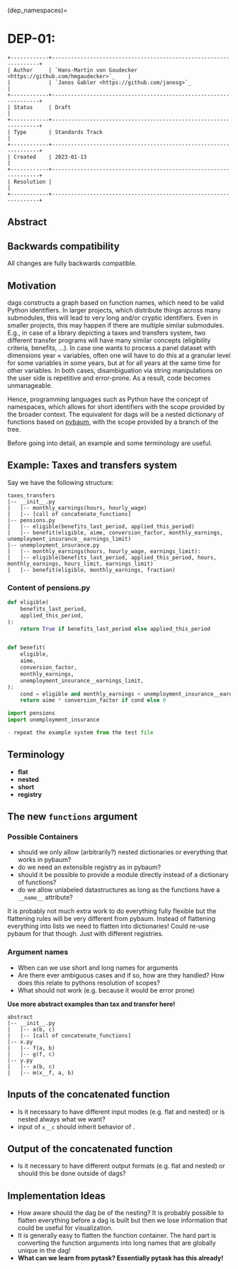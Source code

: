 (dep_namespaces)=

# DEP-01:

```{eval-rst}
+------------+------------------------------------------------------------------+
| Author     | `Hans-Martin von Gaudecker <https://github.com/hmgaudecker>`_    |
|            | `Janos Gabler <https://github.com/janosg>`_                      |
+------------+------------------------------------------------------------------+
| Status     | Draft                                                            |
+------------+------------------------------------------------------------------+
| Type       | Standards Track                                                  |
+------------+------------------------------------------------------------------+
| Created    | 2023-01-13                                                       |
+------------+------------------------------------------------------------------+
| Resolution |                                                                  |
+------------+------------------------------------------------------------------+
```

## Abstract

## Backwards compatibility

All changes are fully backwards compatible.

## Motivation

dags constructs a graph based on function names, which need to be valid Python
identifiers. In larger projects, which distribute things across many submodules, this
will lead to very long and/or cryptic identifiers. Even in smaller projects, this may
happen if there are multiple similar submodules. E.g., in case of a library depicting a
taxes and transfers system, two different transfer programs will have many similar
concepts (eligibility criteria, benefits, ...). In case one wants to process a panel
dataset with dimensions year × variables, often one will have to do this at a granular
level for some variables in some years, but at for all years at the same time for other
variables. In both cases, disambiguation via string manipulations on the user side is
repetitive and error-prone. As a result, code becomes unmanageable.

Hence, programming languages such as Python have the concept of namespaces, which allows
for short identifiers with the scope provided by the broader context. The equivalent for
dags will be a nested dictionary of functions based on
[pybaum](https://github.com/OpenSourceEconomics/pybaum), with the scope provided by a
branch of the tree.

Before going into detail, an example and some terminology are useful.


## Example: Taxes and transfers system

Say we have the following structure:

```
taxes_transfers
|-- __init__.py
|   |-- monthly_earnings(hours, hourly_wage)
|   |-- [call of concatenate_functions]
|-- pensions.py
|   |-- eligible(benefits_last_period, applied_this_period)
|   |-- benefit(eligible, aime, conversion_factor, monthly_earnings, unemployment_insurance__earnings_limit)
|-- unemployment_insurance.py
|   |-- monthly_earnings(hours, hourly_wage, earnings_limit):
|   |-- eligible(benefits_last_period, applied_this_period, hours, monthly_earnings, hours_limit, earnings_limit)
|   |-- benefit(eligible, monthly_earnings, fraction)
```

### Content of pensions.py
```py
def eligible(
    benefits_last_period,
    applied_this_period,
):
    return True if benefits_last_period else applied_this_period


def benefit(
    eligible,
    aime,
    conversion_factor,
    monthly_earnings,
    unemployment_insurance__earnings_limit,
):
    cond = eligible and monthly_earnings < unemployment_insurance__earnings_limit
    return aime * conversion_factor if cond else 0

import pensions
import unemployment_insurance

- repeat the example system from the test file
```

## Terminology

- **flat**
- **nested**
- **short**
- **registry**

## The new `functions` argument

### Possible Containers

- should we only allow (arbitrarily?) nested dictionaries or everything that works in pybaum?
- do we need an extensible registry as in pybaum?
- should it be possible to provide a module directly instead of a dictionary of functions?
- do we allow unlabeled datastructures as long as the functions have a `__name__` attribute?

It is probably not much extra work to do everything fully flexible but the flattening rules will be very different from pybaum. Instead of flattening everything into lists we need to flatten into dictionaries! Could re-use pybaum for that though. Just with different registries.

### Argument names

- When can we use short and long names for arguments
- Are there ever ambiguous cases and if so, how are they handled? How does this relate to pythons resolution of scopes?
- What should not work (e.g. because it would be error prone)

**Use more abstract examples than tax and transfer here!**


```
abstract
|-- __init__.py
|   |-- a(b, c)
|   |-- [call of concatenate_functions]
|-- x.py
|   |-- f(a, b)
|   |-- g(f, c)
|-- y.py
|   |-- a(b, c)
|   |-- m(x__f, a, b)
```



## Inputs of the concatenated function

- Is it necessary to have different input modes (e.g. flat and nested) or is nested always what we want?
- input of `x__c` should inherit behavior of .


## Output of the concatenated function

- Is it necessary to have different output formats (e.g. flat and nested) or should this be done outside of dags?

## Implementation Ideas

- How aware should the dag be of the nesting? It is probably possible to flatten everything before a dag is built but then we lose information that could be useful for visualization.
- It is generally easy to flatten the function container. The hard part is converting the function arguments into long names that are globally unique in the dag!
- **What can we learn from pytask? Essentially pytask has this already!**
